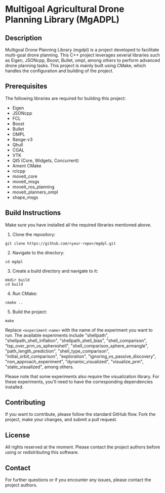 # Multigoal Agricultural Drone Planning Library (MgADPL)

## Description

Multigoal Drone Planning Library (mgdpl) is a project developed to facilitate multi-goal drone planning. This C++ project leverages several libraries such as Eigen, JSONcpp, Boost, Bullet, ompl, among others to perform advanced drone planning tasks. This project is mainly built using CMake, which handles the configuration and building of the project.

## Prerequisites

The following libraries are required for building this project:

- Eigen
- JSONcpp
- FCL
- Boost
- Bullet
- OMPL
- Range-v3
- Qhull
- CGAL
- VTK
- Qt5 (Core, Widgets, Concurrent)
- Ament CMake
- rclcpp
- moveit_core
- moveit_msgs
- moveit_ros_planning
- moveit_planners_ompl
- shape_msgs

## Build Instructions

Make sure you have installed all the required libraries mentioned above.

1. Clone the repository:

```
git clone https://github.com/<your-repo>/mgdpl.git
```

2. Navigate to the directory:

```
cd mgdpl
```

3. Create a build directory and navigate to it:

```
mkdir build
cd build
```

4. Run CMake:

```
cmake ..
```

5. Build the project:

```
make
```

Replace `<experiment-name>` with the name of the experiment you want to run. The available experiments include "shellpath", "shellpath_shell_inflation", "shellpath_shell_bias", "shell_comparison", "tsp_over_prm_vs_sphereshell", "shell_comparison_sphere_armangle", "path_length_prediction", "shell_type_comparison", "initial_orbit_comparison", "exploration", "ignoring_vs_passive_discovery", "non_approach_experiment", "dynamic_visualized", "visualize_prm", "static_visualized", among others.

Please note that some experiments also require the visualization library. For these experiments, you'll need to have the corresponding dependencies installed.

## Contributing

If you want to contribute, please follow the standard GitHub flow. Fork the project, make your changes, and submit a pull request.

## License

All rights reserved at the moment. Please contact the project authors before using or redistributing this software.

## Contact

For further questions or if you encounter any issues, please contact the project authors.
